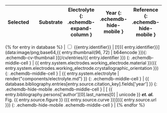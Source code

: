 | Selected |       | Substrate | Electrolyte {: .echemdb-expand-column } | Year {: .echemdb-hide-mobile } | Reference {: .echemdb-hide-mobile } |
| -------- | ----- | --------- | ----------- | ---- | --------- |
{% for entry in database %}
| <input class="checkbox" type="checkbox" name="{{ entry.identifier }}" unchecked> {{entry.identifier}} | [![{{ entry.identifier}}](data:image/png;base64,{{ entry.thumbnail(96, 72) | b64encode }}){: .echemdb-cv-thumbnail }](/cv/entries/{{ entry.identifier }}) {: .echemdb-middle-cell } | {{ entry.system.electrodes.working_electrode.material }}({{ entry.system.electrodes.working_electrode.crystallographic_orientation }}) {: .echemdb-middle-cell } | {{ entry.system.electrolyte | render("components/electrolyte.md") }} {: .echemdb-middle-cell } | {{ database.bibliography.entries[entry.source.citation_key].fields['year'] }} {: .echemdb-hide-mobile .echemdb-middle-cell } | [ {{ entry.bibliography.persons['author'][0].last_names[0] | unicode }} ***et. al.*** Fig. {{ entry.source.figure }} ({{ entry.source.curve }})]({{ entry.source.url }}) {: .echemdb-hide-mobile .echemdb-middle-cell } |
{% endfor %}
